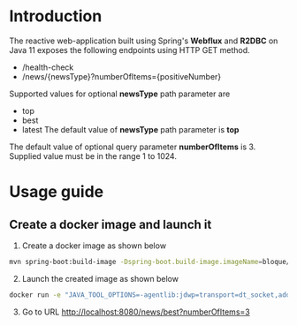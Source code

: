 # Introduction

The reactive web-application built using Spring's **Webflux** and **R2DBC** on Java 11 exposes the following endpoints using HTTP GET method. 

 - /health-check
 - /news/{newsType}?numberOfItems={positiveNumber}

Supported values for optional **newsType** path parameter are 
 * top
 * best
 * latest
The default value of **newsType** path parameter is **top**


The default value of optional query parameter **numberOfItems** is 3. Supplied value must be in the range 1 to 1024. 


# Usage guide


 ## Create a docker image and launch it
 
1. Create a docker image as shown below 

```bash
mvn spring-boot:build-image -Dspring-boot.build-image.imageName=bloque/reactive-hacker-news:1
```

2. Launch the created image as shown below 
 
 ```bash
docker run -e "JAVA_TOOL_OPTIONS=-agentlib:jdwp=transport=dt_socket,address=5005,server=y,suspend=n" -p 8080:8080 -p 5005:5005 -it bloque/reactive-hacker-news:1
```

3. Go to URL <http://localhost:8080/news/best?numberOfItems=3>

